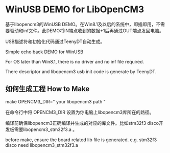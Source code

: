 WinUSB DEMO for LibOpenCM3
==============
基于libopencm3的WinUSB DEMO。在Win8.1及以后的系统中，即插即用，不需要驱动和inf文件。此DEMO将IN端点收到的数据+1后再通过OUT端点发回电脑。

USB描述符和初始化代码通过TeenyDT自动生成。

Simple echo back DEMO for WinUSB

For OS later than Win8.1, there is no driver and no inf file required.

There descriptor and libopencm3 usb init code is generate by TeenyDT.

## 如何生成工程 How to Make

make OPENCM3_DIR=" your libopencm3 path "

在命令行中将 OPENCM3_DIR 设置为你电脑上libopencm3库所在的路径。

编译前确保libopencm3正确编译并生成的对应的库文件。比如stm32f3 disco开发板需要libopencm3_stm32f3.a 。

before make, ensure the board related lib file is generated. e.g. stm32f3 disco need libopencm3_stm32f3.a




